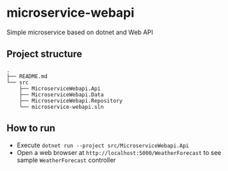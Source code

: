 # microservice-webapi
Simple microservice based on dotnet and Web API

## Project structure
```
.
├── README.md
└── src
    ├── MicroserviceWebapi.Api
    ├── MicroserviceWebapi.Data
    ├── MicroserviceWebapi.Repository
    └── microservice-webapi.sln
```

## How to run
- Execute `dotnet run --project src/MicroserviceWebapi.Api`
- Open a web browser at `http://localhost:5000/WeatherForecast` to see sample `WeatherForecast` controller
